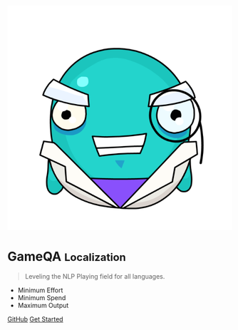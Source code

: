 
![logo](_media/icon.png)

# GameQA <small>**Localization**</small>

> Leveling the NLP Playing field for all languages.

- Minimum Effort
- Minimum Spend
- Maximum Output

[GitHub](https://github.com/cadia-lvl/GameQA)
[Get Started](#GameQA-Localization)